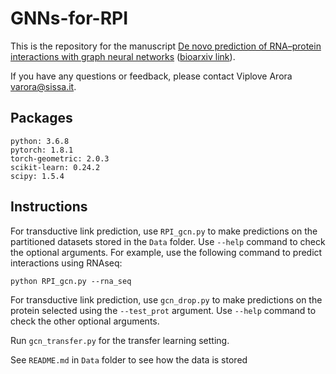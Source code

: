 # GNNs-for-RPI

This is the repository for the manuscript [De novo prediction of RNA–protein interactions with graph neural networks][1] ([bioarxiv link][2]).

If you have any questions or feedback, please contact Viplove Arora varora@sissa.it.

## Packages
```
python: 3.6.8
pytorch: 1.8.1
torch-geometric: 2.0.3
scikit-learn: 0.24.2
scipy: 1.5.4
```

## Instructions
For transductive link prediction, use `RPI_gcn.py` to make predictions on the partitioned datasets stored in the `Data` folder. Use `--help` command to check the optional arguments. For example, use the following command to predict interactions using RNAseq:
```
python RPI_gcn.py --rna_seq
```

For transductive link prediction, use `gcn_drop.py` to make predictions on the protein selected using the `--test_prot` argument. Use `--help` command to check the other optional arguments.

Run `gcn_transfer.py` for the transfer learning setting.

See `README.md` in `Data` folder to see how the data is stored

[1]: https://rnajournal.cshlp.org/content/28/11/1469.short
[2]: https://www.biorxiv.org/content/10.1101/2021.09.28.462100v3.abstract
